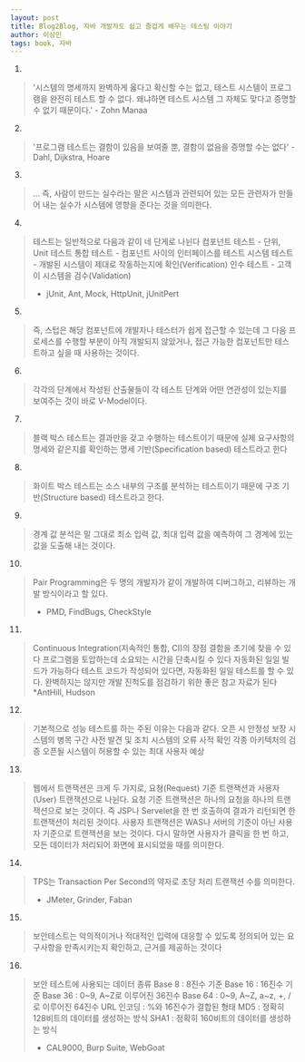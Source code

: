 ```yaml
---
layout: post
title: Blog2Blog, 자바 개발자도 쉽고 즐겁게 배우는 테스팅 이야기
author: 이상민
tags: book, 자바
---
```


1. 
> '시스템의 명세까지 완벽하게 옳다고 확신할 수는 없고, 테스트 시스템이 프로그램을 완전히 테스트 할 수 없다. 왜냐하면 테스트 시스템 그 자체도 맞다고 증명할 수 없기 때문이다.' - Zohn Manaa

2. 
> '프로그램 테스트는 결함이 있음을 보여줄 뿐, 결함이 없음을 증명할 수는 없다' - Dahl, Dijkstra, Hoare

3. 
> ... 즉, 사람이 만드는 실수라는 말은 시스템과 관련되어 있는 모든 관련자가 만들어 내는 실수가 시스템에 영향을 준다는 것을 의미한다.

4. 
> 테스트는 일반적으로 다음과 같이 네 단게로 나뉜다
컴포넌트 테스트 - 단위, Unit 테스트
통합 테스트 - 컴포넌트 사이의 인터페이스를 테스트
시스템 테스트 - 개발된 시스템이 제대로 작동하는지에 확인(Verification)
인수 테스트 - 고객이 시스템을 검수(Validation)
> * jUnit, Ant, Mock, HttpUnit, jUnitPert

5. 
> 즉, 스텁은 해당 컴포넌트에 개발자나 테스터가 쉽게 접근할 수 있는데 그 다음 프로세스를 수행할 부분이 아직 개발되지 않았거나, 접근 가능한 컴포넌트만 테스트하고 싶을 때 사용하는 것이다.

6. 
> 각각의 단계에서 작성된 산출물들이 각 테스트 단계와 어떤 연관성이 있는지를 보여주는 것이 바로 V-Model이다.

7. 
> 블랙 박스 테스트는 결과만을 갖고 수행하는 테스트이기 때문에 실제 요구사항의 명세와 같은지를 확인하는 명세 기반(Specification based) 테스트라고 한다

8. 
> 화이트 박스 테스트는 소스 내부의 구조를 분석하는 테스트이기 때문에 구조 기반(Structure based) 테스트라고 한다.

9. 
> 경계 값 분석은 말 그대로 최소 입력 값, 최대 입력 값을 예측하여 그 경계에 있는 값을 도출해 내는 것이다.

10. 
> Pair Programming은  두 명의 개발자가 같이 개발하여 디버그하고, 리뷰하는 개발 방식이라고 할  있다.
> * PMD, FindBugs, CheckStyle

11. 
> Continuous Integration(지속적인 통합, CI)의 장점
결함을 초기에 찾을 수 있다
프로그램을 토압하는데 소요되는 시간을 단축시킬 수 있다
자동화된 일일 빌드가 가능하다
테스트 코드가 작성되어 있다면, 자동화된 일일 테스트를 할 수 있다.
완벽하지는 않지만 개발 진척도를 점검하기 위한 좋은 참고 자료가 된다
> *AntHill, Hudson

12. 
> 기본적으로 성능 테스트를 하는 주된 이유는 다음과 같다.
오픈 시 안정성 보장
시스템의 병목 구간 사전 발견 및 조치
시스템의 오류 사적 확인
각종 아키텍처의 검증
오픈될 시스템이 허용할 수 있는 최대 사용자 예상

13. 
> 웹에서 트랜잭션은 크게 두 가지로, 요쳥(Request) 기준 트랜잭션과 사용자(User) 트랜잭션으로 나뉜다. 요청 기준 트랜잭션은 하나의 요청을 하나의 트랜잭션으로 보는 것이다. 즉 JSP나 Servelet을 한 번 호출하여 결과가 리턴되면 한 트랜잭션이 처리된 것이다. 사용자 트랜잭션은 WAS나 서버의 기준이 아닌 사용자 기준으로 트랜잭션을 보는 것이다. 다시 말하면 사용자가 클릭을 한 번 하고, 모든 데이터가 처리되어 화면에 표시되었을 때를 의미한다.

14. 
> TPS는 Transaction Per Second의 약자로 초당 처리 트랜잭션 수를 의미한다.
> * JMeter, Grinder, Faban

15. 
> 보안테스트는 악의적이거나 적대적인 입력에 대응할 수 있도록 정의되어 있는 요구사항을 만족시키는지 확인하고, 근거를 제공하는 것이다

16. 
> 보안 테스트에 사용되는 데이터 종류
Base 8 : 8진수 기준
Base 16 : 16진수 기준
Base 36 : 0~9, A~Z로 이루어진 36진수
Base 64 : 0~9, A~Z, a~z, +, /로 이루어진 64진수
URL 인코딩 : %와 16진수가 결합된 형태
MD5 : 정확히 128비트의 데이터를 생성하는 방식
SHA1 : 정확히 160비트의 데이터를 생성하는 방식
> * CAL9000, Burp Suite, WebGoat

